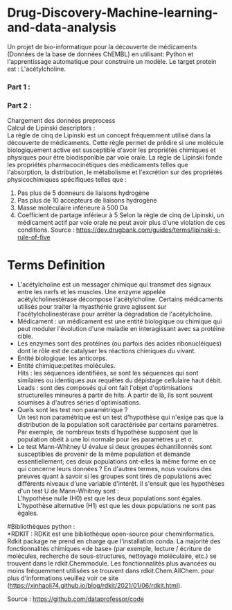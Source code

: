 # Drug-Discovery-Machine-learning-and-data-analysis
Un projet de bio-informatique pour la découverte de médicaments (Données de la base de données ChEMBL) en utilisant: Python et l'apprentissage automatique pour construire un modèle. Le target protein est : L'acétylcholine.

### Part 1 :  


### Part 2 :  
Chargement des données preprocess   
Calcul de Lipinski descriptors :  
La règle de cinq de Lipinski est un concept fréquemment utilisé dans la découverte de médicaments. Cette règle permet de prédire si une molécule biologiquement active est susceptible d'avoir les propriétés chimiques et physiques pour être biodisponible par voie orale. La règle de Lipinski fonde les propriétés pharmacocinétiques des médicaments telles que l'absorption, la distribution, le métabolisme et l'excrétion sur des propriétés physicochimiques spécifiques telles que :
1.	Pas plus de 5 donneurs de liaisons hydrogène
2.	Pas plus de 10 accepteurs de liaisons hydrogène
3.	Masse moléculaire inférieure à 500 Da
4.	Coefficient de partage inférieur à 5
Selon la règle de cinq de Lipinski, un médicament actif par voie orale ne peut avoir plus d'une violation de ces conditions.
Source : https://dev.drugbank.com/guides/terms/lipinski-s-rule-of-five


# Terms Definition
* L'acétylcholine est un messager chimique qui transmet des signaux entre les nerfs et les muscles. Une enzyme appelée acétylcholinestérase décompose l'acétylcholine. Certains médicaments utilisés pour traiter la myasthénie grave agissent sur l'acétylcholinestérase pour arrêter la dégradation de l'acétylcholine.
* Médicament : un médicament est une entité biologique ou chimique qui peut moduler l'évolution d'une maladie en interagissant avec sa protéine cible.  
* Les enzymes sont des protéines (ou parfois des acides ribonucléiques) dont le rôle est de catalyser les réactions chimiques du vivant.  
* Entité biologique: les anticorps.    
* Entité chimique:petites molécules.      
Hits : les séquences identifiées, se sont les séquences qui sont similaires ou identiques aux requêtes du dépistage cellulaire haut débit.  
Leads : sont des composés qui ont fait l'objet d'optimisations structurelles mineures à partir de hits. À partir de là, Ils sont souvent soumises à d'autres séries d'optimisations.  
* Quels sont les test non paramétrique ?  
Un test non paramétrique est un test d'hypothèse qui n'exige pas que la distribution de la population soit caractérisée par certains paramètres. Par exemple, de nombreux tests d'hypothèse supposent que la population obéit à une loi normale pour les paramètres µ et σ.  
* Le test Mann-Whitney U évalue si deux groupes échantillonnés sont susceptibles de provenir de la même population et demande essentiellement; ces deux populations ont-elles la même forme en ce qui concerne leurs données ? En d'autres termes, nous voulons des preuves quant à savoir si les groupes sont tirés de populations avec différents niveaux d'une variable d'intérêt. Il s'ensuit que les hypothèses d'un test U de Mann-Whitney sont :  
L'hypothèse nulle (H0) est que les deux populations sont égales.  
L'hypothèse alternative (H1) est que les deux populations ne sont pas égales.

#Bibliothèques python :  
*RDKIT : RDKit est une bibliothèque open-source pour cheminformatics. Rdkit package ne prend en charge que l'installation conda. La majorité des fonctionnalités chimiques «de base» (par exemple, lecture / écriture de molécules, recherche de sous-structures, nettoyage moléculaire, etc.) se trouvent dans le rdkit.Chemmodule. Les fonctionnalités plus avancées ou moins fréquemment utilisées se trouvent dans rdkit.Chem.AllChem. pour plus d'informations veuillez voir ce site  (https://xinhaoli74.github.io/blog/rdkit/2021/01/06/rdkit.html).



Source : https://github.com/dataprofessor/code
